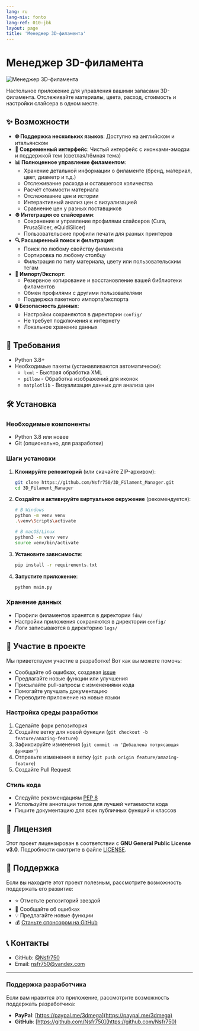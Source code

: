 ```yaml
---
lang: ru
lang-niv: fonto
lang-ref: 010-jbk
layout: page
title: 'Менеджер 3D-филамента'
---
```


# Менеджер 3D-филамента

![Менеджер 3D-филамента](assets/logo.png)

Настольное приложение для управления вашими запасами 3D-филамента. Отслеживайте материалы, цвета, расход, стоимость и настройки слайсера в одном месте.

## ✨ Возможности

* **🌐 Поддержка нескольких языков**: Доступно на английском и итальянском
* **🎨 Современный интерфейс**: Чистый интерфейс с иконками-эмодзи и поддержкой тем (светлая/тёмная тема)
* **📊 Полноценное управление филаментом**:
  * Хранение детальной информации о филаменте (бренд, материал, цвет, диаметр и т.д.)
  * Отслеживание расхода и оставшегося количества
  * Расчёт стоимости материала
  * Отслеживание цен и истории
  * Интерактивный анализ цен с визуализацией
  * Сравнение цен у разных поставщиков
* **⚙️ Интеграция со слайсерами**:
  * Сохранение и управление профилями слайсеров (Cura, PrusaSlicer, eQuidiSlicer)
  * Пользовательские профили печати для разных принтеров
* **🔍 Расширенный поиск и фильтрация**:
  * Поиск по любому свойству филамента
  * Сортировка по любому столбцу
  * Фильтрация по типу материала, цвету или пользовательским тегам
* **📂 Импорт/Экспорт**:
  * Резервное копирование и восстановление вашей библиотеки филаментов
  * Обмен профилями с другими пользователями
  * Поддержка пакетного импорта/экспорта
* **🔒 Безопасность данных**:
  * Настройки сохраняются в директории `config/`
  * Не требует подключения к интернету
  * Локальное хранение данных

## 🚀 Требования

* Python 3.8+
* Необходимые пакеты (устанавливаются автоматически):
  * `lxml` - Быстрая обработка XML
  * `pillow` - Обработка изображений для иконок
  * `matplotlib` - Визуализация данных для анализа цен

## 🛠️ Установка

### Необходимые компоненты

* Python 3.8 или новее
* Git (опционально, для разработки)

### Шаги установки

1. **Клонируйте репозиторий** (или скачайте ZIP-архивом):

   ```bash
   git clone https://github.com/Nsfr750/3D_Filament_Manager.git
   cd 3D_Filament_Manager
   ```

2. **Создайте и активируйте виртуальное окружение** (рекомендуется):

   ```bash
   # В Windows
   python -m venv venv
   .\venv\Scripts\activate
   
   # В macOS/Linux
   python3 -m venv venv
   source venv/bin/activate
   ```

3. **Установите зависимости**:

   ```bash
   pip install -r requirements.txt
   ```

4. **Запустите приложение**:

   ```bash
   python main.py
   ```

### Хранение данных

* Профили филаментов хранятся в директории `fdm/`
* Настройки приложения сохраняются в директории `config/`
* Логи записываются в директорию `logs/`

## 🤝 Участие в проекте

Мы приветствуем участие в разработке! Вот как вы можете помочь:

* Сообщайте об ошибках, создавая [issue](https://github.com/Nsfr750/3D_Filament_Manager/issues)
* Предлагайте новые функции или улучшения
* Присылайте pull-запросы с изменениями кода
* Помогайте улучшать документацию
* Переводите приложение на новые языки

### Настройка среды разработки

1. Сделайте форк репозитория
2. Создайте ветку для новой функции (`git checkout -b feature/amazing-feature`)
3. Зафиксируйте изменения (`git commit -m 'Добавлена потрясающая функция'`)
4. Отправьте изменения в ветку (`git push origin feature/amazing-feature`)
5. Создайте Pull Request

### Стиль кода

* Следуйте рекомендациям [PEP 8](https://www.python.org/dev/peps/pep-0008/)
* Используйте аннотации типов для лучшей читаемости кода
* Пишите документацию для всех публичных функций и классов

## 📜 Лицензия

Этот проект лицензирован в соответствии с **GNU General Public License v3.0**. Подробности смотрите в файле [LICENSE](LICENSE).

## 🙏 Поддержка

Если вы находите этот проект полезным, рассмотрите возможность поддержать его развитие:

* ⭐ Отметьте репозиторий звездой
* 🐛 Сообщайте об ошибках
* 💡 Предлагайте новые функции
* 💰 [Станьте спонсором на GitHub](https://github.com/sponsors/Nsfr750)

## 📞 Контакты

* GitHub: [@Nsfr750](https://github.com/Nsfr750)
* Email: nsfr750@yandex.com

---

### Поддержка разработчика

Если вам нравится это приложение, рассмотрите возможность поддержать разработчика:

* **PayPal**: [https://paypal.me/3dmega](https://paypal.me/3dmega)
* **GitHub**: [https://github.com/Nsfr750](https://github.com/Nsfr750)

